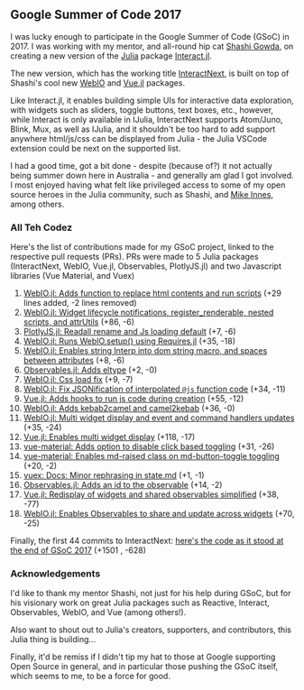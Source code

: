 ## Google Summer of Code 2017

I was lucky enough to participate in the Google Summer of Code (GSoC) in 2017. I was working with my mentor, and all-round hip cat [Shashi Gowda](https://github.com/shashi), on creating a new version of the [Julia](https://julialang.org) package [Interact.jl](https://github.com/JuliaGizmos/Interact.jl).

The new version, which has the working title [InteractNext](https://github.com/JuliaGizmos/InteractNext.jl), is built on top of Shashi's cool new [WebIO](https://github.com/JuliaGizmos/WebIO.jl) and [Vue.jl](https://github.com/JuliaGizmos/Vue.jl) packages.

Like Interact.jl, it enables building simple UIs for interactive data exploration, with widgets such as sliders, toggle buttons, text boxes, etc., however, while Interact is only available in IJulia, InteractNext supports Atom/Juno, Blink, Mux, as well as IJulia, and it shouldn't be too hard to add support anywhere html/js/css can be displayed from Julia - the Julia VSCode extension could be next on the supported list.

I had a good time, got a bit done - despite (because of?) it not actually being summer down here in Australia - and generally am glad I got involved. I most enjoyed having what felt like privileged access to some of my open source heroes in the Julia community, such as Shashi, and [Mike Innes](https://github.com/mikeinnes), among others.

### All Teh Codez[](#codes)

Here's the list of contributions made for my GSoC project, linked to the respective pull requests (PRs). PRs were made to 5 Julia packages (InteractNext, WebIO, Vue.jl, Observables, PlotlyJS.jl) and two Javascript libraries (Vue Material, and Vuex)

<!-- ![Commits](/pics/InteractNext_GSoC.png) -->
1. [WebIO.jl: Adds function to replace html contents and run scripts](https://github.com/JuliaGizmos/WebIO.jl/pull/20) (+29 lines added, -2 lines removed)
1. [WebIO.jl: Widget lifecycle notifications, register_renderable, nested scripts, and attrUtils](https://github.com/JuliaGizmos/WebIO.jl/pull/22) (+86, -6)
1. [PlotlyJS.jl: Readall rename and Js loading default](https://github.com/sglyon/PlotlyJS.jl/pull/127) (+7, -6)
1. [WebIO.jl: Runs WebIO.setup() using Requires.jl](https://github.com/JuliaGizmos/WebIO.jl/pull/23) (+35, -18)
1. [WebIO.jl: Enables string Interp into dom string macro, and spaces between attributes](https://github.com/JuliaGizmos/WebIO.jl/pull/25) (+8, -6)
1. [Observables.jl: Adds eltype](https://github.com/JuliaGizmos/Observables.jl/pull/7) (+2, -0)
1. [WebIO.jl: Css load fix](https://github.com/JuliaGizmos/WebIO.jl/pull/26) (+9, -7)
1. [WebIO.jl: Fix JSONification of interpolated `@js` function code](https://github.com/JuliaGizmos/WebIO.jl/pull/27) (+34, -11)
1. [Vue.jl: Adds hooks to run js code during creation](https://github.com/JuliaGizmos/Vue.jl/pull/1) (+55, -12)
1. [WebIO.jl: Adds kebab2camel and camel2kebab](https://github.com/JuliaGizmos/WebIO.jl/pull/28) (+36, -0)
1. [WebIO.jl: Multi widget display and event and command handlers updates](https://github.com/JuliaGizmos/WebIO.jl/pull/29) (+35, -24)
1. [Vue.jl: Enables multi widget display](https://github.com/JuliaGizmos/Vue.jl/pull/2) (+118, -17)
1. [vue-material: Adds option to disable click based toggling](https://github.com/vuematerial/vue-material/pull/1001) (+31, -26)
1. [vue-material: Enables md-raised class on md-button-toggle toggling](https://github.com/vuematerial/vue-material/pull/994) (+20, -2)
1. [vuex: Docs: Minor rephrasing in state.md](https://github.com/vuejs/vuex/pull/918) (+1, -1)
1. [Observables.jl: Adds an id to the observable](https://github.com/JuliaGizmos/Observables.jl/pull/8) (+14, -2)
1. [Vue.jl: Redisplay of widgets and shared observables simplified](https://github.com/JuliaGizmos/Vue.jl/pull/3) (+38, -77)
1. [WebIO.jl: Enables Observables to share and update across widgets](https://github.com/JuliaGizmos/WebIO.jl/pull/30) (+70, -25)


Finally, the first 44 commits to InteractNext: [here's the code as it stood at the end of GSoC 2017](https://github.com/JuliaGizmos/InteractNext.jl/tree/da51887e9f51c2dcaace7f60eb04511cca0aa049) (+1501 , -628)

### Acknowledgements

I'd like to thank my mentor Shashi, not just for his help during GSoC, but for his visionary work on great Julia packages such as Reactive, Interact, Observables, WebIO, and Vue (among others!).

Also want to shout out to Julia's creators, supporters, and contributors, this Julia thing is building...

Finally, it'd be remiss if I didn't tip my hat to those at Google supporting Open Source in general, and in particular those pushing the GSoC itself, which seems to me, to be a force for good.
